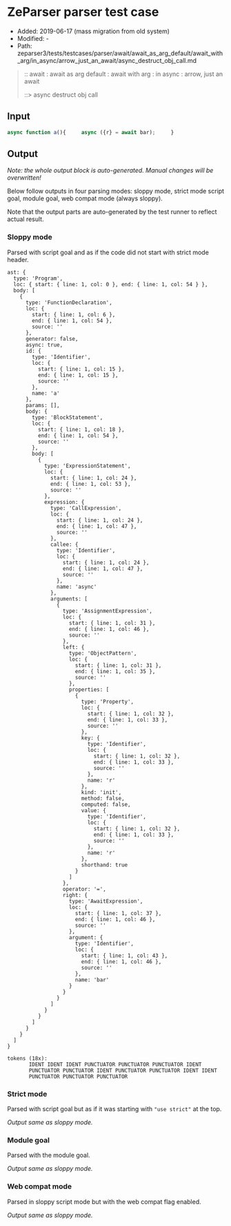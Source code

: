 # ZeParser parser test case

- Added: 2019-06-17 (mass migration from old system)
- Modified: -
- Path: zeparser3/tests/testcases/parser/await/await_as_arg_default/await_with_arg/in_async/arrow_just_an_await/async_destruct_obj_call.md

> :: await : await as arg default : await with arg : in async : arrow, just an await
>
> ::> async destruct obj call

## Input

`````js
async function a(){     async ({r} = await bar);     }
`````

## Output

_Note: the whole output block is auto-generated. Manual changes will be overwritten!_

Below follow outputs in four parsing modes: sloppy mode, strict mode script goal, module goal, web compat mode (always sloppy).

Note that the output parts are auto-generated by the test runner to reflect actual result.

### Sloppy mode

Parsed with script goal and as if the code did not start with strict mode header.

`````
ast: {
  type: 'Program',
  loc: { start: { line: 1, col: 0 }, end: { line: 1, col: 54 } },
  body: [
    {
      type: 'FunctionDeclaration',
      loc: {
        start: { line: 1, col: 6 },
        end: { line: 1, col: 54 },
        source: ''
      },
      generator: false,
      async: true,
      id: {
        type: 'Identifier',
        loc: {
          start: { line: 1, col: 15 },
          end: { line: 1, col: 15 },
          source: ''
        },
        name: 'a'
      },
      params: [],
      body: {
        type: 'BlockStatement',
        loc: {
          start: { line: 1, col: 18 },
          end: { line: 1, col: 54 },
          source: ''
        },
        body: [
          {
            type: 'ExpressionStatement',
            loc: {
              start: { line: 1, col: 24 },
              end: { line: 1, col: 53 },
              source: ''
            },
            expression: {
              type: 'CallExpression',
              loc: {
                start: { line: 1, col: 24 },
                end: { line: 1, col: 47 },
                source: ''
              },
              callee: {
                type: 'Identifier',
                loc: {
                  start: { line: 1, col: 24 },
                  end: { line: 1, col: 47 },
                  source: ''
                },
                name: 'async'
              },
              arguments: [
                {
                  type: 'AssignmentExpression',
                  loc: {
                    start: { line: 1, col: 31 },
                    end: { line: 1, col: 46 },
                    source: ''
                  },
                  left: {
                    type: 'ObjectPattern',
                    loc: {
                      start: { line: 1, col: 31 },
                      end: { line: 1, col: 35 },
                      source: ''
                    },
                    properties: [
                      {
                        type: 'Property',
                        loc: {
                          start: { line: 1, col: 32 },
                          end: { line: 1, col: 33 },
                          source: ''
                        },
                        key: {
                          type: 'Identifier',
                          loc: {
                            start: { line: 1, col: 32 },
                            end: { line: 1, col: 33 },
                            source: ''
                          },
                          name: 'r'
                        },
                        kind: 'init',
                        method: false,
                        computed: false,
                        value: {
                          type: 'Identifier',
                          loc: {
                            start: { line: 1, col: 32 },
                            end: { line: 1, col: 33 },
                            source: ''
                          },
                          name: 'r'
                        },
                        shorthand: true
                      }
                    ]
                  },
                  operator: '=',
                  right: {
                    type: 'AwaitExpression',
                    loc: {
                      start: { line: 1, col: 37 },
                      end: { line: 1, col: 46 },
                      source: ''
                    },
                    argument: {
                      type: 'Identifier',
                      loc: {
                        start: { line: 1, col: 43 },
                        end: { line: 1, col: 46 },
                        source: ''
                      },
                      name: 'bar'
                    }
                  }
                }
              ]
            }
          }
        ]
      }
    }
  ]
}

tokens (18x):
       IDENT IDENT IDENT PUNCTUATOR PUNCTUATOR PUNCTUATOR IDENT
       PUNCTUATOR PUNCTUATOR IDENT PUNCTUATOR PUNCTUATOR IDENT IDENT
       PUNCTUATOR PUNCTUATOR PUNCTUATOR
`````

### Strict mode

Parsed with script goal but as if it was starting with `"use strict"` at the top.

_Output same as sloppy mode._

### Module goal

Parsed with the module goal.

_Output same as sloppy mode._

### Web compat mode

Parsed in sloppy script mode but with the web compat flag enabled.

_Output same as sloppy mode._
